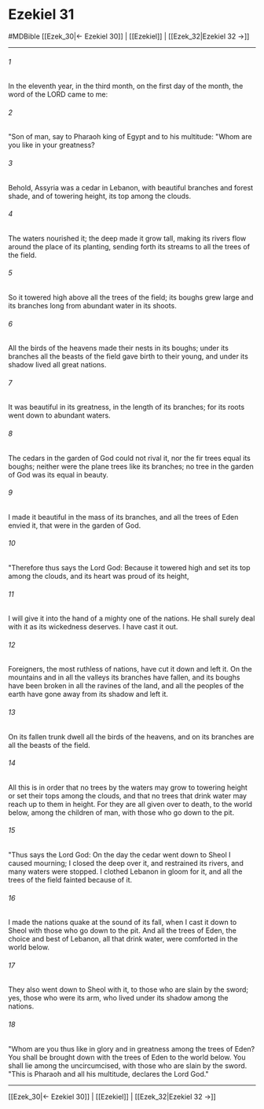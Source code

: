 # Ezekiel 31
#MDBible
[[Ezek_30|← Ezekiel 30]] | [[Ezekiel]] | [[Ezek_32|Ezekiel 32 →]]

***

###### 1 
In the eleventh year, in the third month, on the first day of the month, the word of the LORD came to me: 

###### 2 
"Son of man, say to Pharaoh king of Egypt and to his multitude: "Whom are you like in your greatness? 

###### 3 
Behold, Assyria was a cedar in Lebanon, with beautiful branches and forest shade, and of towering height, its top among the clouds. 

###### 4 
The waters nourished it; the deep made it grow tall, making its rivers flow around the place of its planting, sending forth its streams to all the trees of the field. 

###### 5 
So it towered high above all the trees of the field; its boughs grew large and its branches long from abundant water in its shoots. 

###### 6 
All the birds of the heavens made their nests in its boughs; under its branches all the beasts of the field gave birth to their young, and under its shadow lived all great nations. 

###### 7 
It was beautiful in its greatness, in the length of its branches; for its roots went down to abundant waters. 

###### 8 
The cedars in the garden of God could not rival it, nor the fir trees equal its boughs; neither were the plane trees like its branches; no tree in the garden of God was its equal in beauty. 

###### 9 
I made it beautiful in the mass of its branches, and all the trees of Eden envied it, that were in the garden of God. 

###### 10 
"Therefore thus says the Lord God: Because it towered high and set its top among the clouds, and its heart was proud of its height, 

###### 11 
I will give it into the hand of a mighty one of the nations. He shall surely deal with it as its wickedness deserves. I have cast it out. 

###### 12 
Foreigners, the most ruthless of nations, have cut it down and left it. On the mountains and in all the valleys its branches have fallen, and its boughs have been broken in all the ravines of the land, and all the peoples of the earth have gone away from its shadow and left it. 

###### 13 
On its fallen trunk dwell all the birds of the heavens, and on its branches are all the beasts of the field. 

###### 14 
All this is in order that no trees by the waters may grow to towering height or set their tops among the clouds, and that no trees that drink water may reach up to them in height. For they are all given over to death, to the world below, among the children of man, with those who go down to the pit. 

###### 15 
"Thus says the Lord God: On the day the cedar went down to Sheol I caused mourning; I closed the deep over it, and restrained its rivers, and many waters were stopped. I clothed Lebanon in gloom for it, and all the trees of the field fainted because of it. 

###### 16 
I made the nations quake at the sound of its fall, when I cast it down to Sheol with those who go down to the pit. And all the trees of Eden, the choice and best of Lebanon, all that drink water, were comforted in the world below. 

###### 17 
They also went down to Sheol with it, to those who are slain by the sword; yes, those who were its arm, who lived under its shadow among the nations. 

###### 18 
"Whom are you thus like in glory and in greatness among the trees of Eden? You shall be brought down with the trees of Eden to the world below. You shall lie among the uncircumcised, with those who are slain by the sword. "This is Pharaoh and all his multitude, declares the Lord God." 

***

[[Ezek_30|← Ezekiel 30]] | [[Ezekiel]] | [[Ezek_32|Ezekiel 32 →]]
